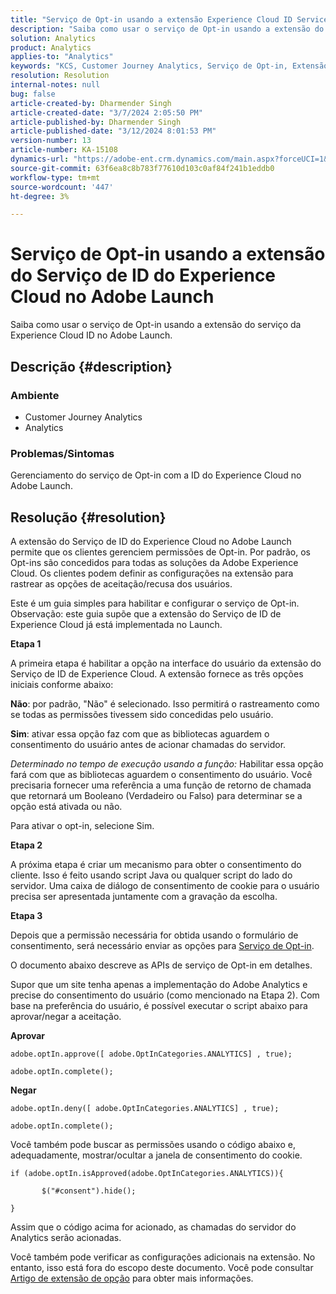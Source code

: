 ```yaml
---
title: "Serviço de Opt-in usando a extensão Experience Cloud ID Service no Adobe Launch"
description: "Saiba como usar o serviço de Opt-in usando a extensão do serviço da Experience Cloud ID no Adobe Launch."
solution: Analytics
product: Analytics
applies-to: "Analytics"
keywords: "KCS, Customer Journey Analytics, Serviço de Opt-in, Extensão do serviço de ID do Experience Cloud, Adobe Launch, Adobe Analytics"
resolution: Resolution
internal-notes: null
bug: false
article-created-by: Dharmender Singh
article-created-date: "3/7/2024 2:05:50 PM"
article-published-by: Dharmender Singh
article-published-date: "3/12/2024 8:01:53 PM"
version-number: 13
article-number: KA-15108
dynamics-url: "https://adobe-ent.crm.dynamics.com/main.aspx?forceUCI=1&pagetype=entityrecord&etn=knowledgearticle&id=9324ddc9-8bdc-ee11-904d-6045bd006d92"
source-git-commit: 63f6ea8c8b783f77610d103c0af84f241b1eddb0
workflow-type: tm+mt
source-wordcount: '447'
ht-degree: 3%

---
```


# Serviço de Opt-in usando a extensão do Serviço de ID do Experience Cloud no Adobe Launch


Saiba como usar o serviço de Opt-in usando a extensão do serviço da Experience Cloud ID no Adobe Launch.

## Descrição {#description}


### Ambiente

- Customer Journey Analytics
- Analytics




### Problemas/Sintomas

Gerenciamento do serviço de Opt-in com a ID do Experience Cloud no Adobe Launch.


## Resolução {#resolution}


A extensão do Serviço de ID do Experience Cloud no Adobe Launch permite que os clientes gerenciem permissões de Opt-in. Por padrão, os Opt-ins são concedidos para todas as soluções da Adobe Experience Cloud. Os clientes podem definir as configurações na extensão para rastrear as opções de aceitação/recusa dos usuários.

Este é um guia simples para habilitar e configurar o serviço de Opt-in.
<br>Observação: este guia supõe que a extensão do Serviço de ID de Experience Cloud já está implementada no Launch.<br>


<b>Etapa 1</b>

A primeira etapa é habilitar a opção na interface do usuário da extensão do Serviço de ID de Experience Cloud. A extensão fornece as três opções iniciais conforme abaixo:

<b>Não</b>: por padrão, &quot;Não&quot; é selecionado. Isso permitirá o rastreamento como se todas as permissões tivessem sido concedidas pelo usuário.

<b>Sim</b>: ativar essa opção faz com que as bibliotecas aguardem o consentimento do usuário antes de acionar chamadas do servidor.

*Determinado no tempo de execução usando a função:* Habilitar essa opção fará com que as bibliotecas aguardem o consentimento do usuário. Você precisaria fornecer uma referência a uma função de retorno de chamada que retornará um Booleano (Verdadeiro ou Falso) para determinar se a opção está ativada ou não.

Para ativar o opt-in, selecione Sim.



<b>Etapa 2</b>

A próxima etapa é criar um mecanismo para obter o consentimento do cliente. Isso é feito usando script Java ou qualquer script do lado do servidor. Uma caixa de diálogo de consentimento de cookie para o usuário precisa ser apresentada juntamente com a gravação da escolha.



<b>Etapa 3</b>

Depois que a permissão necessária for obtida usando o formulário de consentimento, será necessário enviar as opções para [Serviço de Opt-in](https://experienceleague.adobe.com/docs/id-service/using/implementation/opt-in-service/launch.html).

O documento abaixo descreve as APIs de serviço de Opt-in em detalhes.

Supor que um site tenha apenas a implementação do Adobe Analytics e precise do consentimento do usuário (como mencionado na Etapa 2). Com base na preferência do usuário, é possível executar o script abaixo para aprovar/negar a aceitação.

<b>Aprovar</b>


```
adobe.optIn.approve([ adobe.OptInCategories.ANALYTICS] , true);

adobe.optIn.complete();
```




<b>Negar</b>


```
adobe.optIn.deny([ adobe.OptInCategories.ANALYTICS] , true);

adobe.optIn.complete();
```




Você também pode buscar as permissões usando o código abaixo e, adequadamente, mostrar/ocultar a janela de consentimento do cookie.


```
if (adobe.optIn.isApproved(adobe.OptInCategories.ANALYTICS)){

       $("#consent").hide();

}
```




Assim que o código acima for acionado, as chamadas do servidor do Analytics serão acionadas.

Você também pode verificar as configurações adicionais na extensão. No entanto, isso está fora do escopo deste documento. Você pode consultar [Artigo de extensão de opção](https://experienceleague.adobe.com/docs/id-service/using/implementation/opt-in-service/launch.html) para obter mais informações.

